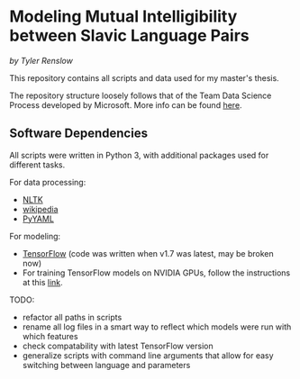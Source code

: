 # Modeling Mutual Intelligibility between Slavic Language Pairs
*by Tyler Renslow*

This repository contains all scripts and data used for my master's thesis.

The repository structure loosely follows that of the Team Data Science Process developed by Microsoft. More info can be found [here](https://docs.microsoft.com/en-us/azure/machine-learning/team-data-science-process/overview).

## Software Dependencies
All scripts were written in Python 3, with additional packages used for different tasks.

For data processing:
- [NLTK](https://www.nltk.org/install.html)
- [wikipedia](https://pypi.org/project/wikipedia/)
- [PyYAML](https://pyyaml.org/wiki/PyYAMLDocumentation)

For modeling:
- [TensorFlow](https://www.tensorflow.org/install) (code was written when v1.7 was latest, may be broken now)
- For training TensorFlow models on NVIDIA GPUs, follow the instructions at this [link](https://www.tensorflow.org/install/gpu).

TODO:

- refactor all paths in scripts
- rename all log files in a smart way to reflect which models were run with which features
- check compatability with latest TensorFlow version
- generalize scripts with command line arguments that allow for easy switching between language and parameters

